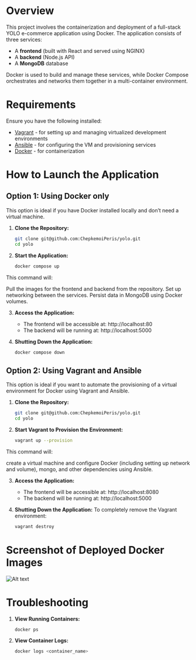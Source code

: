 # Overview

This project involves the containerization and deployment of a full-stack YOLO e-commerce application using Docker. The application consists of three services:
- A **frontend** (built with React and served using NGINX)
- A **backend** (Node.js API)
- A **MongoDB** database

Docker is used to build and manage these services, while Docker Compose orchestrates and networks them together in a multi-container environment.

# Requirements

Ensure you have the following installed:

- [Vagrant](https://www.vagrantup.com/downloads) - for setting up and managing virtualized development environments
- [Ansible](https://docs.ansible.com/ansible/latest/installation_guide/intro_installation.html) - for configuring the VM and provisioning services 
- [Docker](https://docs.docker.com/engine/install/) - for containerization

# How to Launch the Application
## Option 1: Using Docker only

This option is ideal if you have Docker installed locally and don’t need a virtual machine.

1. **Clone the Repository:**
   ```bash
   git clone git@github.com:ChepkemoiPeris/yolo.git
   cd yolo

2. **Start the Application:**
    ```bash
   docker compose up 

This command will:

Pull the images for the frontend and backend from the repository.
Set up networking between the services.
Persist data in MongoDB using Docker volumes.

3. **Access the Application:** 
    - The frontend will be accessible at: http://localhost:80
    - The backend will be running at: http://localhost:5000 

4. **Shutting Down the Application:** 
    ```bash
    docker compose down

## Option 2: Using Vagrant and Ansible

This option is ideal if you want to automate the provisioning of a virtual environment for Docker using Vagrant and Ansible.

1. **Clone the Repository:**
   ```bash
   git clone git@github.com:ChepkemoiPeris/yolo.git
   cd yolo

2. **Start Vagrant to Provision the Environment:**
    ```bash
   vagrant up --provision

This command will:

create a virtual machine and configure Docker (including setting up network and volume), mongo, and other dependencies using Ansible.

3. **Access the Application:** 
    - The frontend will be accessible at: http://localhost:8080
    - The backend will be running at: http://localhost:5000 

4. **Shutting Down the Application:** 
To completely remove the Vagrant environment:
    ```bash
    vagrant destroy

# Screenshot of Deployed Docker Images
![Alt text](image.png)
    
# Troubleshooting

1. **View Running Containers:**
    ```bash
   docker ps 

2. **View Container Logs:**
    ```bash
   docker logs <container_name> 

